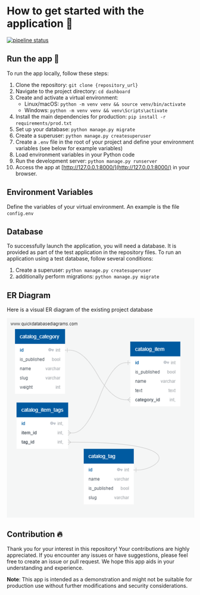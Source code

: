# How to get started with the application 📝

[![pipeline status](https://gitlab.crja72.ru/django/2024/spring/course/students/197286-macalistervadim-course-1112/badges/main/pipeline.svg)](https://gitlab.crja72.ru/django/2024/spring/course/students/197286-macalistervadim-course-1112/commits/main)

## Run the app 🚀

To run the app locally, follow these steps:

1. Clone the repository: `git clone {repository_url}`
2. Navigate to the project directory: `cd dashboard`
3. Create and activate a virtual environment:
   - Linux/macOS: `python -m venv venv && source venv/bin/activate`
   - Windows: `python -m venv venv && venv\Scripts\activate`
4. Install the main dependencies for production: `pip install -r requirements/prod.txt`
5. Set up your database: `python manage.py migrate`
6. Create a superuser: `python manage.py createsuperuser`
7. Create a `.env` file in the root of your project and define your environment variables (see below for example variables)
8. Load environment variables in your Python code
9. Run the development server: `python manage.py runserver`
10. Access the app at [http://127.0.0.1:8000/](http://127.0.0.1:8000/) in your browser.

## Environment Variables

Define the variables of your virtual environment. An example is the file `config.env`

## Database

To successfully launch the application, you will need a database. It is provided as part of the test application in the repository files. To run an application using a test database, follow several conditions:

1. Create a superuser: `python manage.py createsuperuser`
2. additionally perform migrations: `python manage.py migrate`

## ER Diagram

Here is a visual ER diagram of the existing project database

![ER Diagram](ER.jpg)

## Contribution 🔥

Thank you for your interest in this repository! Your contributions are highly appreciated. If you encounter any issues or have suggestions, please feel free to create an issue or pull request. We hope this app aids in your understanding and experience.

**Note**: This app is intended as a demonstration and might not be suitable for production use without further modifications and security considerations.